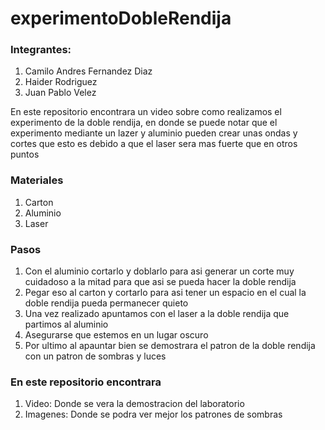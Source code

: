 # experimentoDobleRendija

### Integrantes:
1. Camilo Andres Fernandez Diaz
2. Haider Rodriguez
3. Juan Pablo Velez

En este repositorio encontrara un video sobre como realizamos el experimento de la doble rendija, en donde se puede notar que el experimento mediante un lazer y aluminio pueden crear unas ondas y cortes que esto es debido a que el laser sera mas fuerte que en otros puntos

### Materiales
1. Carton
2. Aluminio
3. Laser

### Pasos
1. Con el aluminio cortarlo y doblarlo para asi generar un corte muy cuidadoso a la mitad para que asi se pueda hacer la doble rendija
2. Pegar eso al carton y cortarlo para asi tener un espacio en el cual la doble rendija pueda permanecer quieto
3. Una vez realizado apuntamos con el laser a la doble rendija que partimos al aluminio
4. Asegurarse que estemos en un lugar oscuro
5. Por ultimo al apauntar bien se demostrara el patron de la doble rendija con un patron de sombras y luces

### En este repositorio encontrara
1. Video: Donde se vera la demostracion del laboratorio
2. Imagenes: Donde se podra ver mejor los patrones de sombras
